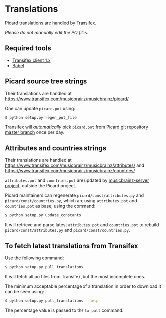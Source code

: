 Translations
============

Picard translations are handled by [Transifex](https://www.transifex.com).

_Please do not manually edit the PO files._

Required tools
--------------

* [Transifex client 1.x](https://developers.transifex.com/docs/cli)
* [Babel](https://babel.pocoo.org/)


Picard source tree strings
--------------------------

Their translations are handled at <https://www.transifex.com/musicbrainz/musicbrainz/picard/>

One can update `picard.pot` using:
```bash
$ python setup.py regen_pot_file
```

Transifex will _automatically_ pick `picard.pot` from [Picard git repository master branch](https://github.com/metabrainz/picard/tree/master) once per day.


Attributes and countries strings
--------------------------------

Their translations are handled at <https://www.transifex.com/musicbrainz/musicbrainz/attributes/> and <https://www.transifex.com/musicbrainz/musicbrainz/countries/>

`attributes.pot` and `countries.pot` are updated by [musicbrainz-server project](https://github.com/metabrainz/musicbrainz-server), outside the Picard project.

Picard maintainers can regenerate `picard/const/attributes.py` and `picard/const/countries.py`, which are using `attributes.pot` and `countries.pot` as base, using the command:
```bash
$ python setup.py update_constants
```
It will retrieve and parse latest `attributes.pot` and `countries.pot` to rebuild `picard/const/attributes.py` and `picard/const/countries.py`.


To fetch latest translations from Transifex
-------------------------------------------

Use the following command:

```bash
$ python setup.py pull_translations
```

It will fetch all po files from Transifex, but the most incomplete ones.

The minimum acceptable percentage of a translation in order to download it can be seen using:
```bash
$ python setup.py pull_translations --help
```
The percentage value is passed to the `tx pull` command.
